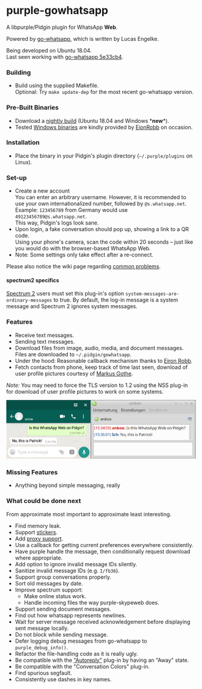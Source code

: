 # purple-gowhatsapp

A libpurple/Pidgin plugin for WhatsApp **Web**.

Powered by [go-whatsapp](https://github.com/Rhymen/go-whatsapp), which is written by Lucas Engelke.

Being developed on Ubuntu 18.04.  
Last seen working with [go-whatsapp 5e33cb4](https://github.com/Rhymen/go-whatsapp/commit/5e33cb4).

### Building

* Build using the supplied Makefile.  
  Optional: Try `make update-dep` for the most recent go-whatsapp version.

### Pre-Built Binaries

* Download a [nightly build](https://buildbot.hehoe.de/purple-gowhatsapp/builds/) (Ubuntu 18.04 and Windows &ast;**new**&ast;).
* Tested [Windows binaries](https://github.com/hoehermann/purple-gowhatsapp/wiki/Windows-Build) are kindly provided by [EionRobb](https://github.com/EionRobb) on occasion.

### Installation

* Place the binary in your Pidgin's plugin directory (`~/.purple/plugins` on Linux).

### Set-up

* Create a new account  
  You can enter an arbitrary username. 
  However, it is recommended to use your own internationalized number, followed by `@s.whatsapp.net`.  
  Example: `123456789` from Germany would use `49123456789@s.whatsapp.net`.  
  This way, Pidgin's logs look sane.
* Upon login, a fake conversation should pop up, showing a link to a QR code.  
  Using your phone's camera, scan the code within 20 seconds – just like you would do with the browser-based WhatsApp Web.
* Note: Some settings only take effect after a re-connect.

Please also notice the wiki page regarding [common problems](https://github.com/hoehermann/purple-gowhatsapp/wiki/Common-Problems).

#### spectrum2 specifics

[Spectrum 2](https://spectrum.im/) users must set this plug-in's option `system-messages-are-ordinary-messages` to true. By default, the log-in message is a system message and Spectrum 2 ignores system messages.

### Features

* Receive text messages.
* Sending text messages.
* Download files from image, audio, media, and document messages.  
  Files are downloaded to `~/.pidgin/gowhatsapp`.
* Under the hood: Reasonable callback mechanism thanks to [Eiron Robb](https://github.com/EionRobb).
* Fetch contacts from phone, keep track of time last seen, download of user profile pictures courtesy of [Markus Gothe](https://github.com/nihilus).

*Note:* You may need to force the TLS version to 1.2 using the NSS plug-in for download of user profile pictures to work on some systems.

![Instant Message](/instant_message.png?raw=true "Instant Message Screenshot")  

### Missing Features

* Anything beyond simple messaging, really

### What could be done next

From approximate most important to approximate least interesting.

* Find memory leak.
* Support [stickers](https://github.com/Rhymen/go-whatsapp/commit/d7754af4a6b7209d88132b5e498c98f12fb67f70).
* Add [proxy support](https://github.com/Rhymen/go-whatsapp/blob/master/examples/loginWithProxy/main.go).
* Use a callback for getting current preferences everywhere consistently.
* Have purple handle the message, then conditionally request download where appropriate.
* Add option to ignore invalid message IDs silently.
* Sanitize invalid message IDs (e.g. `I/fb36`).
* Support group conversations properly.
* Sort old messages by date.
* Improve spectrum support:
  * Make online status work.
  * Handle incoming files the way purple-skypeweb does.
* Support sending document messages.
* Find out how whatsapp represents newlines.
* Wait for server message received acknowledgement before displaying sent message locally.
* Do not block while sending message.
* Defer logging debug messages from go-whatsapp to `purple_debug_info()`.
* Refactor the file-handling code as it is really ugly.
* Be compatible with the ["Autoreply"](https://github.com/EionRobb/purple-gowhatsapp/issues/3#issuecomment-555814663) plug-in by having an "Away" state.
* Be compatible with the "Conversation Colors" plug-in.
* Find spurious segfault.
* Consistently use dashes in key names.
